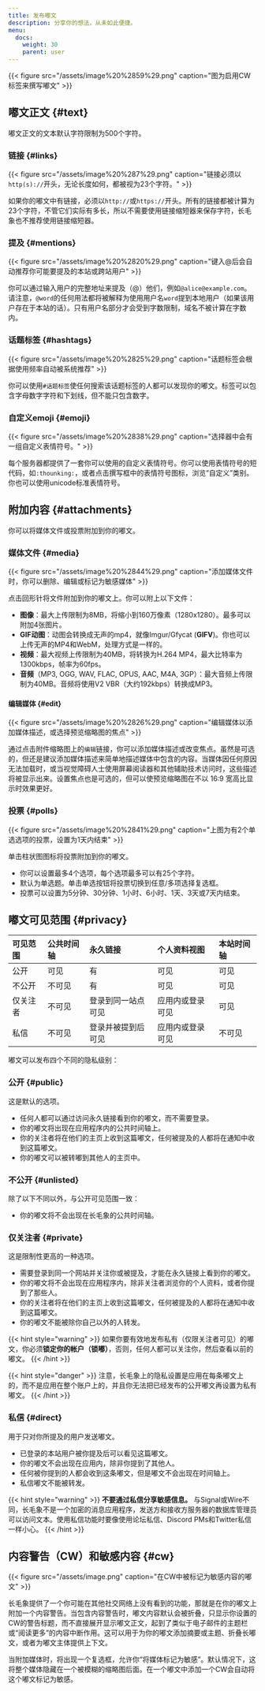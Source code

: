 ```yaml
---
title: 发布嘟文
description: 分享你的想法，从未如此便捷。
menu:
  docs:
    weight: 30
    parent: user
---
```


{{< figure src="/assets/image%20%2859%29.png" caption="图为启用CW标签来撰写嘟文" >}}

## 嘟文正文 {#text}

嘟文正文的文本默认字符限制为500个字符。

### 链接 {#links}

{{< figure src="/assets/image%20%287%29.png" caption="链接必须以`http(s)://`开头，无论长度如何，都被视为23个字符。" >}}

如果你的嘟文中有链接，必须以`http://`或`https://`开头。所有的链接都被计算为23个字符，不管它们实际有多长，所以不需要使用链接缩短器来保存字符，长毛象也不推荐使用链接缩短器。

### 提及 {#mentions}

{{< figure src="/assets/image%20%2820%29.png" caption="键入@后会自动推荐你可能要提及的本站或跨站用户" >}}

你可以通过输入用户的完整地址来提及（@）他们，例如`@alice@example.com`。请注意，`@word`的任何用法都将被解释为使用用户名`word`提到本地用户（如果该用户存在于本站的话）。只有用户名部分才会受到字数限制，域名不被计算在字数内。

### 话题标签 {#hashtags}

{{< figure src="/assets/image%20%2825%29.png" caption="话题标签会根据使用频率自动被系统推荐" >}}

你可以使用`#话题标签`使任何搜索该话题标签的人都可以发现你的嘟文。标签可以包含字母数字字符和下划线，但不能只包含数字。

### 自定义emoji {#emoji}

{{< figure src="/assets/image%20%2838%29.png" caption="选择器中会有一组自定义表情符号。" >}}

每个服务器都提供了一套你可以使用的自定义表情符号。你可以使用表情符号的短代码，如`:thounking:`，或者点击撰写框中的表情符号图标，浏览“自定义”类别。你也可以使用unicode标准表情符号。

## 附加内容 {#attachments}

你可以将媒体文件或投票附加到你的嘟文。

### 媒体文件 {#media}

{{< figure src="/assets/image%20%2844%29.png" caption="添加媒体文件时，你可以删除、编辑或标记为敏感媒体" >}}

点击回形针将文件附加到你的嘟文上。你可以附上以下文件：

* **图像**：最大上传限制为8MB，将缩小到160万像素（1280x1280）。最多可以附加4张图片。
* **GIF动图**：动图会转换成无声的mp4，就像Imgur/Gfycat (**GIFV**)。你也可以上传无声的MP4和WebM，处理方式是一样的。
* **视频**：最大视频上传限制为40MB，将转换为H.264 MP4，最大比特率为1300kbps，帧率为60fps。
* **音频**（MP3, OGG, WAV, FLAC, OPUS, AAC, M4A, 3GP）：最大音频上传限制为40MB。音频将使用V2 VBR（大约192kbps）转换成MP3。

#### 编辑媒体 {#edit}

{{< figure src="/assets/image%20%2826%29.png" caption="编辑媒体以添加媒体描述，或选择预览缩略图的焦点" >}}

通过点击附件缩略图上的`编辑`链接，你可以添加媒体描述或改变焦点。虽然是可选的，但还是建议添加媒体描述来简单地描述媒体中包含的内容。当媒体因任何原因无法加载时，或当视觉障碍人士使用屏幕阅读器和其他辅助技术访问时，这些描述将被显示出来。设置焦点也是可选的，但可以使预览缩略图在不以 16:9 宽高比显示时效果更好。

### 投票 {#polls}

{{< figure src="/assets/image%20%2841%29.png" caption="上图为有2个单选选项的投票，设置为1天内结束" >}}

单击柱状图图标将投票附加到你的嘟文。

* 你可以设置最多4个选项，每个选项最多可以有25个字符。
* 默认为单选题。单击单选按钮将投票切换到任意/多项选择复选框。
* 投票可以设置为5分钟、30分钟、1小时、6小时、1天、3天或7天内结束。

## 嘟文可见范围 {#privacy}

| 可见范围 | 公共时间轴 | 永久链接 | 个人资料视图 | 本站时间轴 |
| :--- | :--- | :--- | :--- | :--- |
| 公开 | 可见 | 有 | 可见 | 可见 |
| 不公开 | 不可见 | 有 | 可见 | 可见 |
| 仅关注者 | 不可见 | 登录到同一站点可见 | 应用内或登录可见 | 可见 |
| 私信 | 不可见 | 登录并被提到后可见 | 应用内或登录可见 | 不可见 |

嘟文可以发布四个不同的隐私级别：

### 公开 {#public}

这是默认的选项。

* 任何人都可以通过访问永久链接看到你的嘟文，而不需要登录。
* 你的嘟文将出现在应用程序内的公共时间轴上。
* 你的关注者将在他们的主页上收到这篇嘟文，任何被提及的人都将在通知中收到这篇嘟文。
* 你的嘟文可以被转嘟到其他人的主页中。

### 不公开 {#unlisted}

除了以下不同以外，与公开可见范围一致：

* 你的嘟文将不会出现在长毛象的公共时间轴。

### 仅关注者 {#private}

这是限制性更高的一种选项。

* 需要登录到同一个网站并关注你或被提及，才能在永久链接上看到你的嘟文。
* 你的嘟文将不会出现在应用程序内，除非关注者浏览你的个人资料，或者你提到了那些人。
* 你的关注者将在他们的主页上收到这篇嘟文，任何被提及的人都将在通知中收到这篇嘟文。
* 你的嘟文不能被除你自己以外的人转发。

{{< hint style="warning" >}}
如果你要有效地发布私有（仅限关注者可见）的嘟文，你必须**锁定你的帐户（锁嘟）**，否则，任何人都可以关注你，然后查看以前的嘟文。
{{< /hint >}}

{{< hint style="danger" >}}
注意，长毛象上的隐私设置是应用在每条嘟文上的，而不是应用在整个账户上的，并且你无法把已经发布的公开嘟文再设置为私有嘟文。
{{< /hint >}}

### 私信 {#direct}

用于只对你所提及的用户发送嘟文。

* 已登录的本站用户被你提及后可以看见这篇嘟文。
* 你的嘟文不会出现在应用内，除非你提到了其他人。
* 任何被你提到的人都会收到这条嘟文，但是嘟文不会出现在时间轴上。
* 私信嘟文不能被转发。

{{< hint style="warning" >}}
**不要通过私信分享敏感信息。** 与Signal或Wire不同，长毛象不是一个加密的消息应用程序，发送方和接收方服务器的数据库管理员可以访问文本。使用私信功能时要像使用论坛私信、Discord PMs和Twitter私信一样小心。
{{< /hint >}}

## 内容警告（CW）和敏感内容 {#cw}

{{< figure src="/assets/image.png" caption="在CW中被标记为敏感内容的嘟文" >}}

长毛象提供了一个你可能在其他社交网络上没有看到的功能，那就是在你的嘟文上附加一个内容警告。当包含内容警告时，嘟文内容默认会被折叠，只显示你设置的CW的警告标题，而不直接展开显示嘟文正文，起到了类似于电子邮件的主题栏或“阅读更多”的内容中断作用。这可以用于为你的嘟文添加摘要或主题、折叠长嘟文，或者为嘟文主体提供上下文。

当附加媒体时，将出现一个复选框，允许你“将媒体标记为敏感”。默认情况下，这将整个媒体隐藏在一个被模糊的缩略图后面。在一个嘟文中添加一个CW会自动将这个嘟文标记为敏感。

